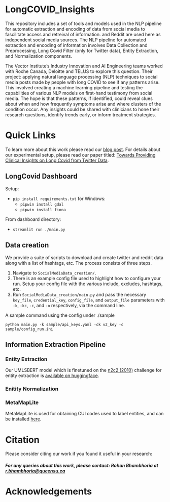 # LongCOVID_Insights
This repository includes a set of tools and models used in the NLP pipeline for automatic extraction and encoding of data from social media to fascilitate access and retreival of information. and Reddit are used here as independent social media sources. The NLP pipeline for automated extraction and encoding of information involves Data Collection and Preprocessing, Long Covid Filter (only for Twitter data), Entity Extraction, and Normalization components.


The Vector Institute’s Industry Innovation and AI Engineering teams worked with Roche Canada, Deloitte and TELUS to explore this question. Their project: applying natural language processing (NLP) techniques to social media posts made by people with long COVID to see if any patterns arise. This involved creating a machine learning pipeline and testing the capabilities of various NLP models on first-hand testimony from social media. The hope is that these patterns, if identified, could reveal clues about when and how frequently symptoms arise and where clusters of the condition occur. Any insights could be shared with clinicians to hone their research questions, identify trends early, or inform treatment strategies. 


# Quick Links

To learn more about this work please read our <a href="https://vectorinstitute.ai/2022/02/11/using-ai-to-help-solve-the-long-covid-puzzle/">blog post</a>. 
For details about our experimental setup, please read our paper titled: <a href="http://w3phiai2022.w3phi.com/index.html#">Towards Providing Clinical Insights on Long Covid from Twitter Data</a>. 


## LongCovid Dashboard
Setup:
- `pip install requirements.txt`
for Windows: 
    - `pipwin install gdal`  
    - `pipwin install fiona`

From dashboard directory:
- `streamlit run ./main.py`

## Data creation
We provide a suite of scripts to download and create twitter and reddit data along with a list of hashtags, etc. The process consists of three steps. 

1. Navigate to `SocialMediaData_creation/`.
2. There is an example config file used to highlight how to configure your run. Setup
    your config file with the various include, excludes, hashtags, etc.
3. Run `SocialMediaData_creation/main.py` and pass the necessary `key_file`, `credential_key`,
   `config_file`, and `output_file` parameters with `-k`, `-kc`, `-c`, and `-o`
   respectively, via the command line.

A sample command using the config under ./sample
```
python main.py -k sample/api_keys.yaml -ck v2_key -c sample/config_run.ini
```
## Information Extraction Pipeline
### Entity Extraction

Our UMLSBERT model which is finetuned on the [n2c2 (2010)](https://portal.dbmi.hms.harvard.edu/projects/n2c2-nlp/) challenge for entity extraction is [available on huggingface](https://huggingface.co/RohanVB/umlsbert_ner).

### Enitity Normalization

### MetaMapLite 

MetaMapLite is used for obtaining CUI codes used to label entities, and can be installed [here](https://lhncbc.nlm.nih.gov/ii/tools/MetaMap/run-locally/MetaMapLite.html).


# Citation

Please consider citing our work if you found it useful in your research:

##### For any queries about this work, please contact: Rohan Bhambhoria at <r.bhambhoria@queensu.ca>

# Acknowledgements
